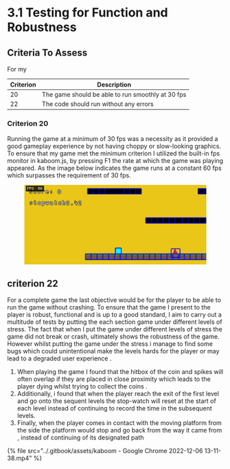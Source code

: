 # 3.1 Testing for Function and Robustness

## Criteria To Assess

For my&#x20;

| Criterion | Description                                       |
| --------- | ------------------------------------------------- |
| 20        | The game should be able to run smoothly at 30 fps |
| 22        | The code should run without any errors            |

### Criterion 20

Running the game at a minimum of 30 fps was a necessity as it provided a good gameplay experience by not having choppy or slow-looking graphics. To ensure that my game met the minimum criterion I utilized the built-in fps monitor in kaboom.js, by pressing F1 the rate at which the game was playing appeared. As the image below indicates the game runs at a constant 60 fps which surpasses the requirement of 30 fps.&#x20;

<figure><img src="../.gitbook/assets/image (2) (2) (2).png" alt=""><figcaption></figcaption></figure>



## criterion 22

For a complete game the last objective would be for the player to be able to run the game without crashing. To ensure that the game I present to the player is robust, functional and is up to a good standard, I aim to carry out a multitude of tests by putting the each section game under different levels of stress. The fact that when I put the game under different levels of stress the game did not break or crash, ultimately shows the robustness of the game. However whilst putting the game under the stress i manage to find some bugs which could unintentional make the levels hards for the player or may lead to a degraded user experience .&#x20;

1. When playing the game I found that the hitbox of the coin and spikes will often overlap if they are placed in close proximity which leads to the player dying whilst trying to collect the coins .
2. Additionally, i found that when the player reach the exit of the first level and go onto the sequent levels the stop-watch will reset at the start of each level instead of continuing to  record the time in the subsequent levels.
3. &#x20;Finally, when the player comes in contact with the moving platform from the side the platform would stop and go back from the way it came from , instead of continuing of its designated path&#x20;

&#x20;

{% file src="../.gitbook/assets/kaboom - Google Chrome 2022-12-06 13-11-38.mp4" %}


